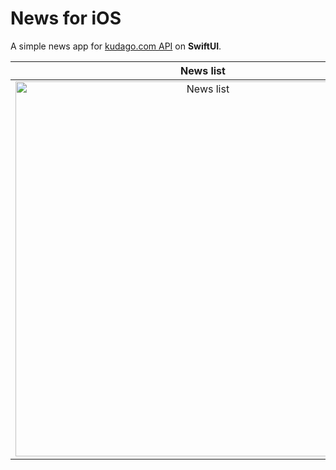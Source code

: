 # News for iOS
A simple news app for [kudago.com API](https://kudago.com/pages/public-api/dlya-kogo-nashe-api/) on **SwiftUI**.

| News list | News details |
| :---------------------: | :-----------------: | 
| <img src="https://github.com/dvrassadin/News/assets/104829078/a082f405-b4f0-4518-b712-0bfcc92d455a" alt="News list" height=600> | <img src="https://github.com/dvrassadin/News/assets/104829078/ae025ed3-6602-452d-a45c-ddbc733b2573" alt="News details" height=600> |
